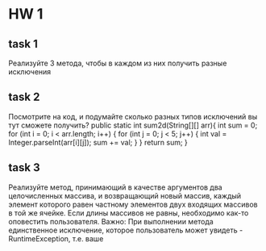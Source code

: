 # HW 1 
## task 1
Реализуйте 3 метода, чтобы в каждом из них получить разные исключения

## task 2
Посмотрите на код, и подумайте сколько разных типов исключений вы тут сможете получить? public static int sum2d(String[][] arr){ int sum = 0; for (int i = 0; i < arr.length; i++) { for (int j = 0; j < 5; j++) { int val = Integer.parseInt(arr[i][j]); sum += val; } } return sum; }

## task 3
Реализуйте метод, принимающий в качестве аргументов два целочисленных массива, и возвращающий новый массив, каждый элемент которого равен частному элементов двух входящих массивов в той же ячейке. Если длины массивов не равны, необходимо как-то оповестить пользователя. Важно: При выполнении метода единственное исключение, которое пользователь может увидеть - RuntimeException, т.е. ваше
